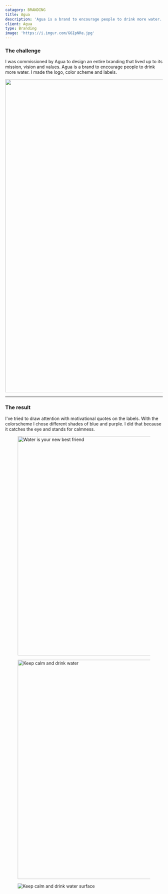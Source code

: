 ```yaml
---
catagory: BRANDING
title: Agua
description: 'Agua is a brand to encourage people to drink more water.'
client: Agua
type: Branding
image: 'https://i.imgur.com/G6IpNRe.jpg'
---
```


### The challenge

I was commissioned by Agua to design an entire branding that lived up to its mission, vision and values. Agua is a brand to encourage people to drink more water. I made the logo, color scheme and labels.

<img width="1000"
            src="https://i.imgur.com/zBPkmmx.jpg"
            alt=""
        />

---

### The result

I've tried to draw attention with motivational quotes on the labels.
With the colorscheme I chose different shades of blue and purple. I did that because it catches the eye and stands for calmness.

<div class="image-row not-prose">
     <figure class="image-row-figure">
        <img width="700"
            src="https://i.imgur.com/bSEK2Ih.jpg"
            alt="Water is your new best friend"
        />
    </figure>
    <figure class="image-row-figure">
        <img width="700"
            src="https://i.imgur.com/VnT7qVW.jpg"
            alt="Keep calm and drink water"
        />
    </figure>
</div>
    <figure class="image-row-figure">
        <img width=""
            src="https://i.imgur.com/utwpT2R.jpg"
            alt="Keep calm and drink water surface"
        />
    </figure>
